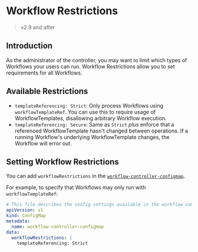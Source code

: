 # Workflow Restrictions

> v2.9 and after

## Introduction

As the administrator of the controller, you may want to limit which types of Workflows your users can run.
Workflow Restrictions allow you to set requirements for all Workflows.

## Available Restrictions

* `templateReferencing: Strict`: Only process Workflows using `workflowTemplateRef`. You can use this to require usage of WorkflowTemplates, disallowing arbitrary Workflow execution.
* `templateReferencing: Secure`: Same as `Strict` _plus_ enforce that a referenced WorkflowTemplate hasn't changed between operations. If a running Workflow's underlying WorkflowTemplate changes, the Workflow will error out.

## Setting Workflow Restrictions

You can add `workflowRestrictions` in the [`workflow-controller-configmap`](./workflow-controller-configmap.yaml).

For example, to specify that Workflows may only run with `workflowTemplateRef`:

```yaml
# This file describes the config settings available in the workflow controller configmap
apiVersion: v1
kind: ConfigMap
metadata:
  name: workflow-controller-configmap
data:
  workflowRestrictions: |
    templateReferencing: Strict
```

